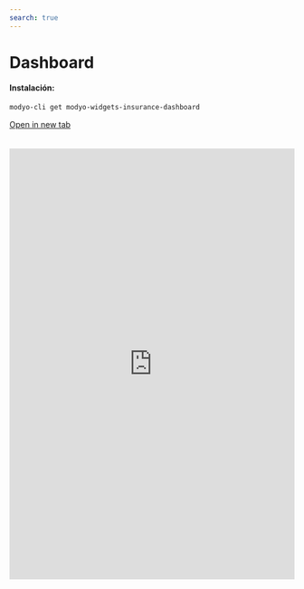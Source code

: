```yaml
---
search: true
---
```


# Dashboard <Badge text="Beta" type="warn"/>

#### Instalación:

```bash
modyo-cli get modyo-widgets-insurance-dashboard
```

[Open in new tab](https://widgets.modyo.com/seguros/dashboard)

<iframe id="widgetFrame" src="https://widgets.modyo.com/seguros/dashboard" width="100%" frameBorder="0"  style="min-height:762px;overflow:auto;margin-top:20px;"/>

| Funcionalidad | Descripción
